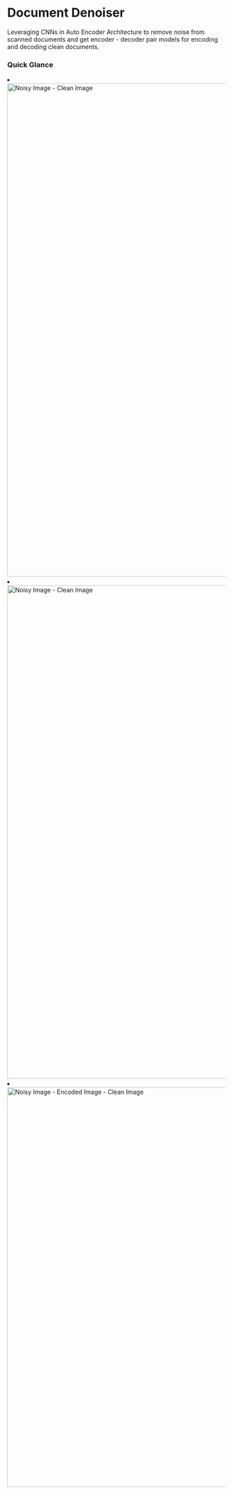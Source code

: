 # Document Denoiser
Leveraging CNNs in Auto Encoder Architecture to remove noise from scanned documents and get encoder - decoder pair models for encoding and decoding clean documents.

### Quick Glance 
<li>
  <img width="1138" alt="Noisy Image - Clean Image" src="https://github.com/itsadnanlone/documentDenoiser/assets/155386596/fa32ae8a-44a9-4513-83e7-24ee740b70e6">
</li>
<li>
  <img width="1138" alt="Noisy Image - Clean Image" src="https://github.com/itsadnanlone/documentDenoiser/assets/155386596/9b5fbcd9-d32f-489e-8905-d70787cce79d">
</li>
<li>
  <img width="922" alt="Noisy Image - Encoded Image - Clean Image" src="https://github.com/itsadnanlone/documentDenoiser/assets/155386596/f042e089-24c5-45fb-b719-fe8524fec2bc">
</li>
